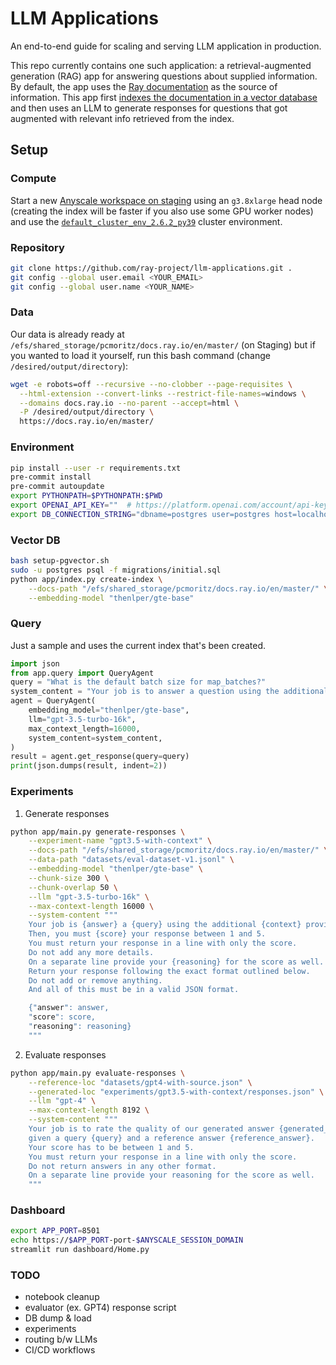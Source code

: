 # LLM Applications

An end-to-end guide for scaling and serving LLM application in production.

This repo currently contains one such application: a retrieval-augmented generation (RAG)
app for answering questions about supplied information. By default, the app uses
the [Ray documentation](https://docs.ray.io/en/master/) as the source of information.
This app first [indexes the documentation in a vector database](./app/index.py)
and then uses an LLM to generate responses for questions that got augmented with
relevant info retrieved from the index.

## Setup

### Compute
Start a new [Anyscale workspace on staging](https://console.anyscale-staging.com/o/anyscale-internal/workspaces)
using an `g3.8xlarge` head node (creating the index will be faster if you also use
some GPU worker nodes) and use the [`default_cluster_env_2.6.2_py39`](https://docs.anyscale.com/reference/base-images/ray-262/py39#ray-2-6-2-py39) cluster environment.

### Repository
```bash
git clone https://github.com/ray-project/llm-applications.git .
git config --global user.email <YOUR_EMAIL>
git config --global user.name <YOUR_NAME>
```

### Data
Our data is already ready at `/efs/shared_storage/pcmoritz/docs.ray.io/en/master/` (on Staging) but if you wanted to load it yourself, run this bash command (change `/desired/output/directory`):
```bash
wget -e robots=off --recursive --no-clobber --page-requisites \
  --html-extension --convert-links --restrict-file-names=windows \
  --domains docs.ray.io --no-parent --accept=html \
  -P /desired/output/directory \
  https://docs.ray.io/en/master/
```

### Environment
```bash
pip install --user -r requirements.txt
pre-commit install
pre-commit autoupdate
export PYTHONPATH=$PYTHONPATH:$PWD
export OPENAI_API_KEY=""  # https://platform.openai.com/account/api-keys
export DB_CONNECTION_STRING="dbname=postgres user=postgres host=localhost password=postgres"
```

### Vector DB
```bash
bash setup-pgvector.sh
sudo -u postgres psql -f migrations/initial.sql
python app/index.py create-index \
    --docs-path "/efs/shared_storage/pcmoritz/docs.ray.io/en/master/" \
    --embedding-model "thenlper/gte-base"
```

### Query
Just a sample and uses the current index that's been created.
```python
import json
from app.query import QueryAgent
query = "What is the default batch size for map_batches?"
system_content = "Your job is to answer a question using the additional context provided."
agent = QueryAgent(
    embedding_model="thenlper/gte-base",
    llm="gpt-3.5-turbo-16k",
    max_context_length=16000,
    system_content=system_content,
)
result = agent.get_response(query=query)
print(json.dumps(result, indent=2))
```

### Experiments

1. Generate responses
```bash
python app/main.py generate-responses \
    --experiment-name "gpt3.5-with-context" \
    --docs-path "/efs/shared_storage/pcmoritz/docs.ray.io/en/master/" \
    --data-path "datasets/eval-dataset-v1.jsonl" \
    --embedding-model "thenlper/gte-base" \
    --chunk-size 300 \
    --chunk-overlap 50 \
    --llm "gpt-3.5-turbo-16k" \
    --max-context-length 16000 \
    --system-content """
    Your job is {answer} a {query} using the additional {context} provided.
    Then, you must {score} your response between 1 and 5.
    You must return your response in a line with only the score.
    Do not add any more details.
    On a separate line provide your {reasoning} for the score as well.
    Return your response following the exact format outlined below.
    Do not add or remove anything.
    And all of this must be in a valid JSON format.

    {"answer": answer,
    "score": score,
    "reasoning": reasoning}
    """
```

2. Evaluate responses
```bash
python app/main.py evaluate-responses \
    --reference-loc "datasets/gpt4-with-source.json" \
    --generated-loc "experiments/gpt3.5-with-context/responses.json" \
    --llm "gpt-4" \
    --max-context-length 8192 \
    --system-content """
    Your job is to rate the quality of our generated answer {generated_answer}
    given a query {query} and a reference answer {reference_answer}.
    Your score has to be between 1 and 5.
    You must return your response in a line with only the score.
    Do not return answers in any other format.
    On a separate line provide your reasoning for the score as well.
    """
```


### Dashboard
```bash
export APP_PORT=8501
echo https://$APP_PORT-port-$ANYSCALE_SESSION_DOMAIN
streamlit run dashboard/Home.py
```


### TODO
- notebook cleanup
- evaluator (ex. GPT4) response script
- DB dump & load
- experiments
- routing b/w LLMs
- CI/CD workflows
